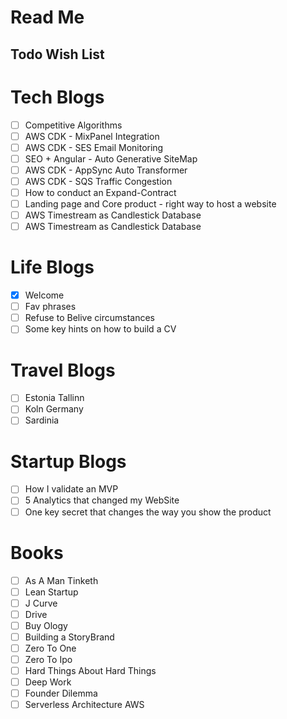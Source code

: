 # Read Me

## Todo Wish List

# Tech Blogs
- [ ] Competitive Algorithms
- [ ] AWS CDK - MixPanel Integration
- [ ] AWS CDK - SES Email Monitoring 
- [ ] SEO + Angular - Auto Generative SiteMap
- [ ] AWS CDK - AppSync Auto Transformer
- [ ] AWS CDK - SQS Traffic Congestion
- [ ] How to conduct an Expand-Contract
- [ ] Landing page and Core product - right way to host a website
- [ ] AWS Timestream as Candlestick Database
- [ ] AWS Timestream as Candlestick Database

# Life Blogs
- [X] Welcome
- [ ] Fav phrases
- [ ] Refuse to Belive circumstances
- [ ] Some key hints on how to build a CV

# Travel Blogs
- [ ] Estonia Tallinn
- [ ] Koln Germany
- [ ] Sardinia

# Startup Blogs
- [ ] How I validate an MVP
- [ ] 5 Analytics that changed my WebSite
- [ ] One key secret that changes the way you show the product

# Books
- [ ] As A Man Tinketh
- [ ] Lean Startup
- [ ] J Curve
- [ ] Drive
- [ ] Buy Ology
- [ ] Building a StoryBrand
- [ ] Zero To One
- [ ] Zero To Ipo
- [ ] Hard Things About Hard Things
- [ ] Deep Work
- [ ] Founder Dilemma
- [ ] Serverless Architecture AWS